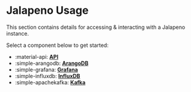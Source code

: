 # Jalapeno Usage

This section contains details for accessing & interacting with a Jalapeno instance.

Select a component below to get started:

<div class="grid cards" markdown>

- :material-api: __[API](./api.md)__
- :simple-arangodb: __[ArangoDB](./arangodb.md)__
- :simple-grafana: __[Grafana](./grafana.md)__
- :simple-influxdb: __[InfluxDB](./influxdb.md)__
- :simple-apachekafka: __[Kafka](./kafka.md)__

</div>
